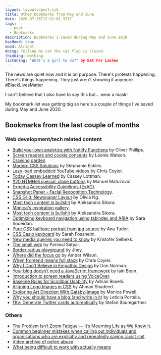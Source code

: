 ```yaml
---
layout: layouts/post.njk
title: Other bookmarks from May and June
date: 2020-07-16T17:32:01.971Z
tags:
  - post
  - Bookmarks
description: Bookmarks I saved during May and June 2020
hasMood: true
mood: Alright
doing: Telling my cat the cat flap is closed.
thinking: Nothing
listening: "What's a girl to do?" by Bat For Lashes
---
```


The news are quiet now and it is on purpose. There's protests happening. There's things happening. They just aren't showing it anymore. #BlackLivesMatter 

I can't believe that I also have to say this but... wear a mask!

My bookmark list was getting big so here's a couple of things I've saved during May and June 2020. 

## Bookmarks from the last couple of months

### Web development/tech related content

* [Build your own analytics with Netlify Functions](https://oliverjam.es/blog/diy-analytics-netlify-functions/) by Oliver Phillips.
* [Screen readers and cookie consents](https://ldnwebperf.org/sessions/screen-readers-and-cookie-consents/) by Léonie Watson.
* [Drawing garden](https://drawing.garden/).
* [Modern CSS Solutions](https://moderncss.dev/) by Stephanie Eckles.
* [Lazy load embedded YouTube videos](https://css-tricks.com/lazy-load-embedded-youtube-videos/) by Chris Coyier.
* [Today Cassey Learned](https://cassey-til.glitch.me/) by Cassey Lottman.
* [#20 HTMHell special: close buttons](https://www.htmhell.dev/20-close-buttons/) by Manuel Matuzović.
* [Expedia Accessibility Guidelines (ExAG)](https://accessibility.expedia.biz/).
* [Snapshot Paper - Facial Recognition Technology](https://www.gov.uk/government/publications/cdei-publishes-briefing-paper-on-facial-recognition-technology/snapshot-paper-facial-recognition-technology).
* [CSS Grid: Newspaper Layout](https://codepen.io/oliviale/full/BaoXOOP) by Olivia Ng.
* [Most tech content is bullshit](https://www.aleksandra.codes/tech-content-consumer) by Aleksandra Sikora.
* [Monica's inspiration gallery](https://website-gallery.now.sh/).
* [Most tech content is bullshit](https://www.aleksandra.codes/tech-content-consumer) by Aleksandra Sikora.
* [Optimizing keyboard navigation using tabindex and ARIA](https://www.sarasoueidan.com/blog/keyboard-friendlier-article-listings/) by Sara Soueidan.
* [Pure CSS halftone portrait from jpg source](https://codepen.io/thebabydino/pen/LYGGwrm?editors=1100) by Ana Tudor.
* [CSS Casio keyboard](https://codepen.io/fossheim/pen/VweaNYW) by Sarah Fossheim.
* [New media queries you need to know](https://blog.logrocket.com/new-media-queries-you-need-to-know/) by Kristofer Selbekk.
* [The small web](https://neustadt.fr/essays/the-small-web/) by Parimal Satyal.
* [Border radius playground](https://codepen.io/jh3y/pen/XWmvwYg) by Jhey.
* [Where did the focus go](https://amberwilson.co.uk/blog/where-did-the-focus-go/) by Amber Wilson.
* [When frontend means full stack](https://increment.com/frontend/when-frontend-means-full-stack/) by Chris Coyier.
* [Why I Don’t Believe in Empathic Design](https://xd.adobe.com/ideas/perspectives/leadership-insights/why-i-dont-believe-in-empathic-design-don-norman/) by Don Norman.
* [Your blog doesn’t need a JavaScript framework](https://iainbean.com/posts/2020/your-blog-doesnt-need-a-javascript-framework/) by Iain Bean.
* [Introduction to screen readers using VoiceOver](https://thegymnasium.com/take5/introduction-to-screen-readers-using-voiceover).
* [Baseline Rules for Scrollbar Usability](https://adrianroselli.com/2019/01/baseline-rules-for-scrollbar-usability.html) by Adrian Roselli.
* [Aligning Logo Images in CSS](https://ishadeed.com/article/aligning-logos-css/) by Ahmad Shadeed.
* [Exploring Art Direction With Gatsby-Image](https://www.aboutmonica.com/blog/2020-06-24-exploring-art-direction-in-gatsby) by Monica Powell.
* [Why you should have a blog (and write in it)](https://leportella.com/why-have-a-blog.html) by Leticia Portella.
* [11ty: Generate Twitter cards automatically](https://fettblog.eu/11ty-automatic-twitter-cards/) by Stefan Baumgartner.

### Others

* [The Problem Isn’t Zoom Fatigue — It’s Mourning Life as We Knew It](https://onezero.medium.com/the-problem-isnt-zoom-fatigue-it-s-mourning-life-as-we-knew-it-5651bf9053a6).
* [Common beginner mistakes when calling out individuals and organisations who are explicitly and repeatedly saying racist shit](https://twitter.com/TatianaTMac/status/1267252980882997249)
* [Video archive of police abuse](https://policeabuses.info/)
* [What being difficult to work with actually means](https://twitter.com/AdalynGrace_/status/1275130086090371072)


